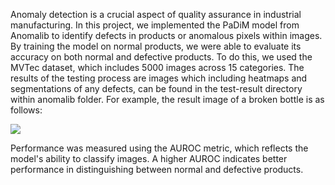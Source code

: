 Anomaly detection is a crucial aspect of quality assurance in industrial manufacturing. In this project, we implemented the PaDiM model from Anomalib to identify defects in products or anomalous pixels within images. By training the model on normal products, we were able to evaluate its accuracy on both normal and defective products. To do this, we used the MVTec dataset, which includes 5000 images across 15 categories. The results of the testing process are images which including heatmaps and segmentations of any defects, can be found in the test-result directory within anomalib folder. For example, the result image of a broken bottle is as follows: 

<img src="anomalib\test_result\broken_small\008.png">

Performance was measured using the AUROC metric, which reflects the model's ability to classify images. A higher AUROC indicates better performance in distinguishing between normal and defective products.


